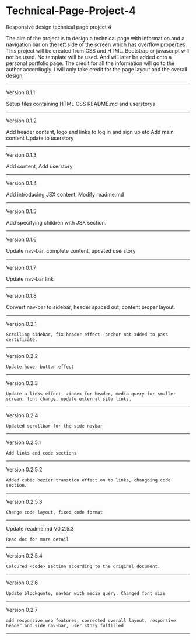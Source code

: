 # Technical-Page-Project-4
Responsive design technical page project 4

The aim of the project is to design a technical page with information and a navigation bar on the left side of the screen which has overflow properties. This project will be created from CSS and HTML. Bootstrap or javascript will not be used. No template will be used. And will later be added onto a personal portfolio page. The credit for all the information will go to the author accordingly. I will only take credit for the page layout and the overall design.

----------------------------------------------------------------
Version 0.1.1

Setup files containing HTML CSS README.md and userstorys

----------------------------------------------------------------
Version 0.1.2

Add header content, logo and links to log in and sign up etc
Add main content
Update to userstory

-----------------------------------------------------------
Version 0.1.3

Add content, Add userstory

-----------------------------------------------------------
Version 0.1.4

Add introducing JSX content, Modify readme.md

--------------------------------------------------------------
Version 0.1.5

Add specifying children with JSX section.

--------------------------------------------------------------
Version 0.1.6

Update nav-bar, complete content, updated userstory

-------------------------------------------------------------
Version 0.1.7

Update nav-bar link

--------------------------------------------------------
Version 0.1.8

Convert nav-bar to sidebar, header spaced out, content proper layout.

--------------------------------------------------------
 Version 0.2.1

    Scrolling sidebar, fix header effect, anchor not added to pass certificate.
    
-------------------------------------------------------------------
Version 0.2.2

    Update hover button effect

-------------------------------------------------------------------
Version 0.2.3

    Update a-links effect, zindex for header, media query for smaller screen, font change, update external site links.
    
-------------------------------------------------------------------
Version 0.2.4

    Updated scrollbar for the side navbar
    
-------------------------------------------------------------------
Version 0.2.5.1

    Add links and code sections
    
------------------------------------------------------------------
Version 0.2.5.2

    Added cubic bezier transtion effect on to links, changding code section.
    
------------------------------------------------------------------
Version 0.2.5.3

    Change code layout, fixed code format
    
------------------------------------------------------------------
Update readme.md V0.2.5.3

    Read doc for more detail

-------------------------------------------------------------------
Version 0.2.5.4

    Coloured <code> section according to the original document.

-------------------------------------------------------------------
Version 0.2.6

    Update blockquote, navbar with media query. Changed font size
    
-------------------------------------------------------------------
Version 0.2.7

    add responsive web features, corrected overall layout, responsive header and side nav-bar, user story fulfilled
    
-------------------------------------------------------------------